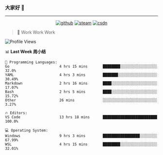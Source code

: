 ### 大家好 👋

___

<p align="center">
  <a href="https://bigkjp97.github.io/"><img src="https://img.shields.io/badge/-GitPage-lightgrey" alt="github"></a>
  <a href="https://steamcommunity.com/id/bigkjp/"><img src="https://img.shields.io/badge/-Steam-black" alt="steam"></a>
  <a href="https://blog.csdn.net/qq_38986088"><img src="https://img.shields.io/badge/CSDN-cf000e" alt="csdn"></a>
</p>

> 🧟 Work Work Work

<!--START_SECTION:kjp readme-->
![Profile Views](http://img.shields.io/badge/Mi%20Amigos%E2%99%82%EF%B8%8F-2-ff69b4)

📊 **Last Week 周小结** 

```text
💬 Programming Languages: 
Go                       4 hrs 15 mins       ████████░░░░░░░░░░░░░░░░░   32.0% 
YAML                     4 hrs 3 mins        ███████░░░░░░░░░░░░░░░░░░   30.49% 
Markdown                 2 hrs 16 mins       ████░░░░░░░░░░░░░░░░░░░░░   17.07% 
Bash                     2 hrs 5 mins        ████░░░░░░░░░░░░░░░░░░░░░   15.72% 
Other                    26 mins             ░░░░░░░░░░░░░░░░░░░░░░░░░   3.27%

🔥 Editors: 
VS Code                  13 hrs 18 mins      █████████████████████████   100.0%

💻 Operating System: 
Windows                  9 hrs 3 mins        █████████████████░░░░░░░░   67.99% 
WSL                      4 hrs 15 mins       ████████░░░░░░░░░░░░░░░░░   32.01%

```


<!--END_SECTION:kjp readme-->

<!--
**bigkjp97/bigkjp97** is a ✨ _special_ ✨ repository because its `README.md` (this file) appears on your GitHub profile.

Here are some ideas to get you started:

- 🔭 I’m currently working on ...
- 🌱 I’m currently learning ...
- 👯 I’m looking to collaborate on ...
- 🤔 I’m looking for help with ...
- 💬 Ask me about ...
- 📫 How to reach me: ...
- 😄 Pronouns: ...
- ⚡ Fun fact: ... -->
